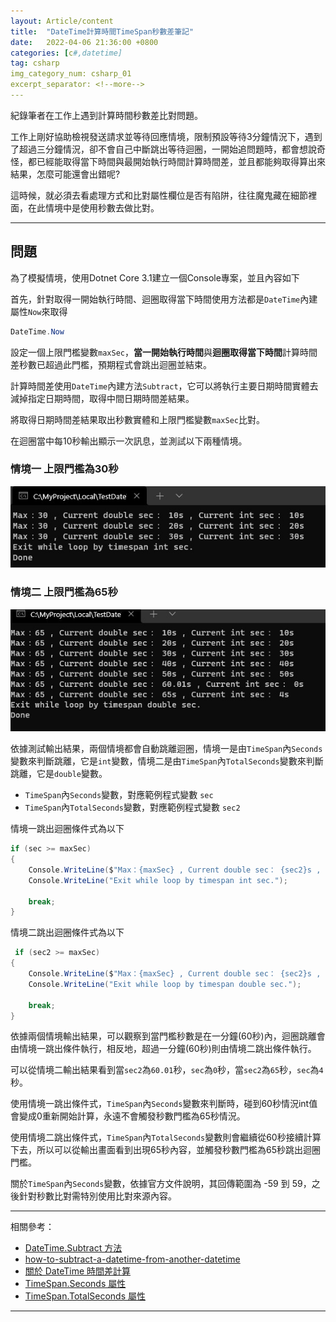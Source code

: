 ```yaml
---
layout: Article/content
title:  "DateTime計算時間TimeSpan秒數差筆記"
date:   2022-04-06 21:36:00 +0800
categories: [c#,datetime]
tag: csharp
img_category_num: csharp_01
excerpt_separator: <!--more-->
---
```


紀錄筆者在工作上遇到計算時間秒數差比對問題。

<!--more-->

工作上剛好協助檢視發送請求並等待回應情境，限制預設等待3分鐘情況下，遇到了超過三分鐘情況，卻不會自己中斷跳出等待迴圈，一開始追問題時，都會想說奇怪，都已經能取得當下時間與最開始執行時間計算時間差，並且都能夠取得算出來結果，怎麼可能還會出錯呢?

這時候，就必須去看處理方式和比對屬性欄位是否有陷阱，往往魔鬼藏在細節裡面，在此情境中是使用秒數去做比對。

---

## 問題

為了模擬情境，使用Dotnet Core 3.1建立一個Console專案，並且內容如下

<script src="https://gist.github.com/s123600g/3bd6b64cdb094d155fd5b647ebdc0df1.js"></script>

首先，針對取得一開始執行時間、迴圈取得當下時間使用方法都是`DateTime`內建屬性`Now`來取得
```csharp
DateTime.Now
```

設定一個上限門檻變數`maxSec`，**當一開始執行時間**與**迴圈取得當下時間**計算時間差秒數已超過此門檻，預期程式會跳出迴圈並結束。 <br/>

計算時間差使用`DateTime`內建方法`Subtract`，它可以將執行主要日期時間實體去減掉指定日期時間，取得中間日期時間差結果。  <br/>

將取得日期時間差結果取出秒數實體和上限門檻變數`maxSec`比對。  <br/>

在迴圈當中每10秒輸出顯示一次訊息，並測試以下兩種情境。

### 情境一 上限門檻為30秒

<img src="csharp_01.jpg" class="img-fluid rounded mx-auto" >


### 情境二 上限門檻為65秒

<img src="csharp_01-02.jpg" class="img-fluid rounded mx-auto" >

依據測試輸出結果，兩個情境都會自動跳離迴圈，情境一是由`TimeSpan`內`Seconds`變數來判斷跳離，它是`int`變數，情境二是由`TimeSpan`內`TotalSeconds`變數來判斷跳離，它是`double`變數。

* `TimeSpan`內`Seconds`變數，對應範例程式變數 `sec`
* `TimeSpan`內`TotalSeconds`變數，對應範例程式變數 `sec2`

情境一跳出迴圈條件式為以下
```csharp
if (sec >= maxSec)
{
    Console.WriteLine($"Max：{maxSec} , Current double sec： {sec2}s , Current int sec： {sec}s");
    Console.WriteLine("Exit while loop by timespan int sec.");

    break;
}
```

情境二跳出迴圈條件式為以下
```csharp
 if (sec2 >= maxSec)
{
    Console.WriteLine($"Max：{maxSec} , Current double sec： {sec2}s , Current int sec： {sec}s");
    Console.WriteLine("Exit while loop by timespan double sec.");

    break;
}
```

依據兩個情境輸出結果，可以觀察到當門檻秒數是在一分鐘(60秒)內，迴圈跳離會由情境一跳出條件執行，相反地，超過一分鐘(60秒)則由情境二跳出條件執行。

可以從情境二輸出結果看到當`sec2`為`60.01`秒，`sec`為`0`秒，當`sec2`為`65`秒，`sec`為`4`秒。

使用情境一跳出條件式，`TimeSpan`內`Seconds`變數來判斷時，碰到60秒情況int值會變成0重新開始計算，永遠不會觸發秒數門檻為65秒情況。

使用情境二跳出條件式，`TimeSpan`內`TotalSeconds`變數則會繼續從60秒接續計算下去，所以可以從輸出畫面看到出現65秒內容，並觸發秒數門檻為65秒跳出迴圈門檻。

關於`TimeSpan`內`Seconds`變數，依據官方文件說明，其回傳範圍為 -59 到 59，之後針對秒數比對需特別使用比對來源內容。


---

相關參考：
* [DateTime.Subtract 方法](https://docs.microsoft.com/zh-tw/dotnet/api/system.datetime.subtract?view=net-6.0)
* [how-to-subtract-a-datetime-from-another-datetime](https://stackoverflow.com/questions/5177002/how-to-subtract-a-datetime-from-another-datetime)
* [關於 DateTime 時間差計算](https://dotblogs.com.tw/skyline0217/2011/04/21/23269)
* [TimeSpan.Seconds 屬性](https://docs.microsoft.com/zh-tw/dotnet/api/system.timespan.seconds?view=net-6.0)
* [TimeSpan.TotalSeconds 屬性](https://docs.microsoft.com/zh-tw/dotnet/api/system.timespan.totalseconds?view=net-6.0)

---
